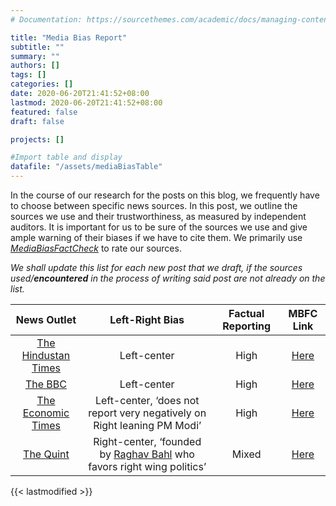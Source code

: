 ```yaml
---
# Documentation: https://sourcethemes.com/academic/docs/managing-content/

title: "Media Bias Report"
subtitle: ""
summary: ""
authors: []
tags: []
categories: []
date: 2020-06-20T21:41:52+08:00
lastmod: 2020-06-20T21:41:52+08:00
featured: false
draft: false

projects: []

#Import table and display
datafile: "/assets/mediaBiasTable"
---
```


In the course of our research for the  posts on this blog, we frequently have to choose between specific news sources. In this post, we outline the sources we use and their trustworthiness, as measured by independent auditors. It is important for us to be sure of the sources we use and give ample warning of their  biases if we have to cite them. We primarily use *[MediaBiasFactCheck](http://mediabiasfactcheck.com)* to rate our sources.

*We shall update this list for each new post that we draft, if the sources used/**encountered** in the process of writing said post are not already on the list.*

<center>

|                        News Outlet                         |                       Left-Right Bias                        | Factual Reporting |                         MBFC Link                          |
| :--------------------------------------------------------: | :----------------------------------------------------------: | :---------------: | :--------------------------------------------------------: |
|   [The Hindustan Times](https://www.hindustantimes.com/)   |          Left-center <a name="the-hindustan-times">          |       High        |  [Here](https://mediabiasfactcheck.com/hindustan-times/)   |
|            [The BBC](https://www.bbc.com/news)             |                Left-center <a name="the-bbc">                |       High        |        [Here](https://mediabiasfactcheck.com/bbc/)         |
| [The Economic Times](http://economictimes.indiatimes.com/) | Left-center, ‘does not report very negatively on Right leaning PM Modi’ <a name="the-economic-times"> |       High        | [Here](https://mediabiasfactcheck.com/the-economic-times/) |
|           [The Quint](https://www.thequint.com/)           | Right-center, ‘founded by [Raghav Bahl](https://en.wikipedia.org/wiki/Raghav_Bahl) who favors right wing politics’ <a name="the-quint"> |       Mixed       |     [Here](https://mediabiasfactcheck.com/the-quint/)      |

</center>

{{< lastmodified >}}